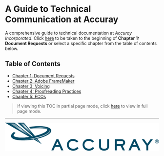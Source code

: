 # A Guide to Technical Communication at Accuray

A comprehensive guide to technical documentation at *Accuray Incorporated*. Click [here](https://github.com/taddieken95/Accuray_Tech_Comm_Guide/blob/master/Chapter%201:%20Doc%20Requests/READme.md) to be taken to the beginning of **Chapter 1: Document Requests** or select a specific chapter from the table of contents below.

## Table of Contents

* [Chapter 1: Document Requests](https://github.com/taddieken95/Accuray_Tech_Comm_Guide/blob/master/Chapter%201:%20Doc%20Requests/READme.md)
* [Chapter 2: Adobe FrameMaker](https://github.com/taddieken95/Accuray_Tech_Comm_Guide/blob/master/Chapter%202:%20Adobe%20FrameMaker/READme.md)
* [Chapter 3: Voicing](https://github.com/taddieken95/Accuray_Tech_Comm_Guide/blob/master/Chapter%203:%20Voicing/READme.md)
* [Chapter 4: Proofreading Practices](https://github.com/taddieken95/Accuray_Tech_Comm_Guide/blob/master/Chapter%204:%20Proofreading/READme.md)
* [Chapter 5: ECOs](https://github.com/taddieken95/Accuray_Tech_Comm_Guide/blob/master/Chapter%205:%20ECOs/READme.md)

> If viewing this TOC in partial page mode, click [here](https://github.com/taddieken95/Accuray_Tech_Comm_Guide/blob/master/README.md) to view in full page mode.

* **

![alt text](https://github.com/taddieken95/Accuray_Tech_Comm_Guide/blob/master/img/Accuray2017.png "Accuray Logo")
